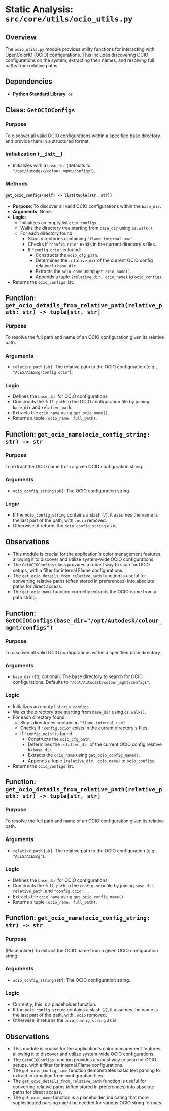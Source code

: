 # Static Analysis: `src/core/utils/ocio_utils.py`

## Overview
The `ocio_utils.py` module provides utility functions for interacting with OpenColorIO (OCIO) configurations. This includes discovering OCIO configurations on the system, extracting their names, and resolving full paths from relative paths.

## Dependencies
- **Python Standard Library**: `os`

## Class: `GetOCIOConfigs`

### Purpose
To discover all valid OCIO configurations within a specified base directory and provide them in a structured format.

### Initialization (`__init__`)
- Initializes with a `base_dir` (defaults to `"/opt/Autodesk/colour_mgmt/configs"`).

### Methods

#### `get_ocio_configs(self) -> list[tuple[str, str]]`
- **Purpose**: To discover all valid OCIO configurations within the `base_dir`.
- **Arguments**: None.
- **Logic**:
    - Initializes an empty list `ocio_configs`.
    - Walks the directory tree starting from `base_dir` using `os.walk()`.
    - For each directory found:
        - Skips directories containing `"flame_internal_use"`.
        - Checks if `"config.ocio"` exists in the current directory's files.
        - If `"config.ocio"` is found:
            - Constructs the `ocio_cfg_path`.
            - Determines the `relative_dir` of the current OCIO config relative to `base_dir`.
            - Extracts the `ocio_name` using `get_ocio_name()`.
            - Appends a tuple `(relative_dir, ocio_name)` to `ocio_configs`.
- Returns the `ocio_configs` list.

## Function: `get_ocio_details_from_relative_path(relative_path: str) -> tuple[str, str]`

### Purpose
To resolve the full path and name of an OCIO configuration given its relative path.

### Arguments
- `relative_path` (str): The relative path to the OCIO configuration (e.g., `"ACES/ACEScg/config.ocio"`).

### Logic
- Defines the `base_dir` for OCIO configurations.
- Constructs the `full_path` to the OCIO configuration file by joining `base_dir` and `relative_path`.
- Extracts the `ocio_name` using `get_ocio_name()`.
- Returns a tuple `(ocio_name, full_path)`.

## Function: `get_ocio_name(ocio_config_string: str) -> str`

### Purpose
To extract the OCIO name from a given OCIO configuration string.

### Arguments
- `ocio_config_string` (str): The OCIO configuration string.

### Logic
- If the `ocio_config_string` contains a slash (`/`), it assumes the name is the last part of the path, with `.ocio` removed.
- Otherwise, it returns the `ocio_config_string` as is.

## Observations
- This module is crucial for the application's color management features, allowing it to discover and utilize system-wide OCIO configurations.
- The `GetOCIOConfigs` class provides a robust way to scan for OCIO setups, with a filter for internal Flame configurations.
- The `get_ocio_details_from_relative_path` function is useful for converting relative paths (often stored in preferences) into absolute paths for direct access.
- The `get_ocio_name` function correctly extracts the OCIO name from a path string.

## Function: `GetOCIOConfigs(base_dir="/opt/Autodesk/colour_mgmt/configs")`

### Purpose
To discover all valid OCIO configurations within a specified base directory.

### Arguments
- `base_dir` (str, optional): The base directory to search for OCIO configurations. Defaults to `"/opt/Autodesk/colour_mgmt/configs"`.

### Logic
- Initializes an empty list `ocio_configs`.
- Walks the directory tree starting from `base_dir` using `os.walk()`.
- For each directory found:
    - Skips directories containing `"flame_internal_use"`.
    - Checks if `"config.ocio"` exists in the current directory's files.
    - If `"config.ocio"` is found:
        - Constructs the `ocio_cfg_path`.
        - Determines the `relative_dir` of the current OCIO config relative to `base_dir`.
        - Extracts the `ocio_name` using `get_ocio_config_name()`.
        - Appends a tuple `(relative_dir, ocio_name)` to `ocio_configs`.
- Returns the `ocio_configs` list.

## Function: `get_ocio_details_from_relative_path(relative_path: str) -> tuple[str, str]`

### Purpose
To resolve the full path and name of an OCIO configuration given its relative path.

### Arguments
- `relative_path` (str): The relative path to the OCIO configuration (e.g., `"ACES/ACEScg"`).

### Logic
- Defines the `base_dir` for OCIO configurations.
- Constructs the `full_path` to the `config.ocio` file by joining `base_dir`, `relative_path`, and `"config.ocio"`.
- Extracts the `ocio_name` using `get_ocio_config_name()`.
- Returns a tuple `(ocio_name, full_path)`.

## Function: `get_ocio_name(ocio_config_string: str) -> str`

### Purpose
(Placeholder) To extract the OCIO name from a given OCIO configuration string.

### Arguments
- `ocio_config_string` (str): The OCIO configuration string.

### Logic
- Currently, this is a placeholder function.
- If the `ocio_config_string` contains a slash (`/`), it assumes the name is the last part of the path, with `.ocio` removed.
- Otherwise, it returns the `ocio_config_string` as is.

## Observations
- This module is crucial for the application's color management features, allowing it to discover and utilize system-wide OCIO configurations.
- The `GetOCIOConfigs` function provides a robust way to scan for OCIO setups, with a filter for internal Flame configurations.
- The `get_ocio_config_name` function demonstrates basic text parsing to extract information from configuration files.
- The `get_ocio_details_from_relative_path` function is useful for converting relative paths (often stored in preferences) into absolute paths for direct access.
- The `get_ocio_name` function is a placeholder, indicating that more sophisticated parsing might be needed for various OCIO string formats.